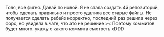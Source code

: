 Толя, всё фигня. Давай по новой. Я не стала создать 4й репозиторий, чтобы сделать правильно и просто удалила все старые файлы. 
Не получается сделать ребейз корректно, последний раз решила через форс, но увидела в чате, что это не решение ><
Поэтому коммитов будет много. укажу с какого коммита смотреть xDDD
